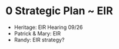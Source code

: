 # 0 Strategic Plan ~ EIR

* Heritage: EIR Hearing 09/26
* Patrick &amp; Mary: EIR
* Randy: EIR strategy?
